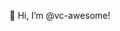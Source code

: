 👋 Hi, I’m @vc-awesome!

<!---
vc-awesome/vc-awesome is a ✨ special ✨ repository because its `README.md` (this file) appears on your GitHub profile.
You can click the Preview link to take a look at your changes.
--->
